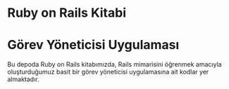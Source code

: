 # Ruby on Rails Kitabi
# Görev Yöneticisi Uygulaması
Bu depoda Ruby on Rails kitabımızda, Rails mimarisini öğrenmek amacıyla oluşturduğumuz basit bir görev yöneticisi uygulamasına ait kodlar yer almaktadır.
